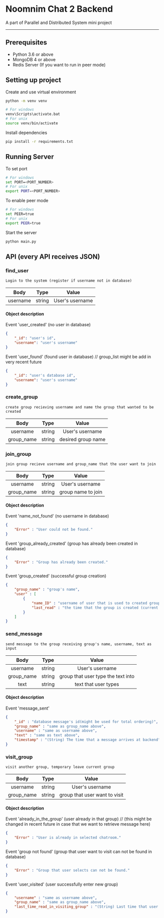 # Noomnim Chat 2 Backend

A part of Parallel and Distributed System mini project

-----

## Prerequisites

* Python 3.6 or above
* MongoDB 4 or above
* Redis Server (If you want to run in peer mode)

## Setting up project

Create and use virtual environment

```sh
python -m venv venv

# For windows
venv\Scripts\activate.bat
# For unix
source venv/bin/activate
```

Install dependencies

```sh
pip install -r requirements.txt
```

## Running Server

To set port

```sh
# For windows
set PORT=<PORT_NUMBER>
# For unix
export PORT=<PORT_NUMBER>
```

To enable peer mode
```sh
# For windows
set PEER=true
# For unix
export PEER=true
```

Start the server

```sh
python main.py
```

## API (every API receives JSON)
### find_user
    Login to the system (register if username not in database) 
| Body | Type | Value |
|:---:|:---:|:---:|
| username | string |User's username |
#### Object description
Event 'user_created' (no user in database)
```json
{
    "_id": "user's id",
    "username": "user's username"
}
```
Event 'user_found' (found user in database) // group_list might be add in very recent future
```json
{
    "_id": "user's database id",
    "username": "user's username"
}
```

### create_group
    create group recieving username and name the group that wanted to be created
| Body | Type | Value |
|:---:|:---:|:---:|
| username | string | User's username |
| group_name | string | desired group name |

### join_group
    join group recieve username and group_name that the user want to join
| Body | Type | Value |
|:---:|:---:|:---:|
| username | string | User's username |
| group_name | string | group name to join |

#### Object description
Event 'name_not_found' (no username in database)
```json
{
    "Error" : "User could not be found."
}
```

Event 'group_already_created' (group has already been created in database)
```json
{
    "Error" : "Group has already been created."
}
```

Event 'group_created' (successful group creation)
```json
{
    "group_name" : "group's name",
    "user" : [ 
        { 
            "name_ID" : "username of user that is used to created group",
            "last_read" : "the time that the group is created (current time in iso format)"
        }
    ]
}
```

### send_message
    send message to the group receiving group's name, username, text as input
    
| Body | Type | Value |
|:---:|:---:|:---:|
| username | string | User's username |
| group_name | string | group that user type the text into |
| text | string | text that user types |

#### Object description
Event 'message_sent' 
```json
{
    "_id" : "database message's id(might be used for total ordering)",
    "group_name" : "same as group_name above",
    "username" : "same as username above",
    "text" : "same as text above",
    "timestamp" : "(String) The time that a message arrives at backend"
}
```

### visit_group
    visit another group, temporary leave current group
    
| Body | Type | Value |
|:---:|:---:|:---:|
| username | string | User's username |
| group_name | string | group that user want to visit |

#### Object description
Event 'already_in_the_group' (user already in that group) // (this might be changed in recent future in case that we want to retrieve message here)
```json
{
    "Error" : "User is already in selected chatroom."
}
```

Event 'group not found' (group that user want to visit can not be found in database)
```json
{
    "Error" : "Group that user selects can not be found."
}
```

Event 'user_visited' (user successfully enter new group) 
```json
{
    "username" : "same as username above",
    "group_name" : "same as group_name above",
    "last_time_read_in_visiting_group" : "(String) Last time that user visit that group (used for fetching unread message)"
}
```

